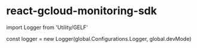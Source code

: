 # react-gcloud-monitoring-sdk

import Logger from 'Utility/GELF'

const logger = new Logger(global.Configurations.Logger, global.devMode)
